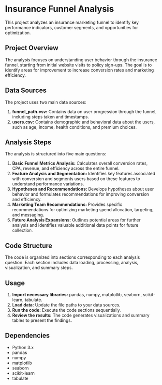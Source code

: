# Insurance Funnel Analysis

This project analyzes an insurance marketing funnel to identify key performance indicators, customer segments, and opportunities for optimization.

## Project Overview

The analysis focuses on understanding user behavior through the insurance funnel, starting from initial website visits to policy sign-ups. The goal is to identify areas for improvement to increase conversion rates and marketing efficiency.

## Data Sources

The project uses two main data sources:

1. **funnel_path.csv:** Contains data on user progression through the funnel, including steps taken and timestamps.
2. **users.csv:** Contains demographic and behavioral data about the users, such as age, income, health conditions, and premium choices.

## Analysis Steps

The analysis is structured into five main questions:

1. **Basic Funnel Metrics Analysis:** Calculates overall conversion rates, CPA, revenue, and efficiency across the entire funnel.
2. **Feature Analysis and Segmentation:** Identifies key features associated with conversion and segments users based on these features to understand performance variations.
3. **Hypotheses and Recommendations:** Develops hypotheses about user behavior and formulates recommendations for improving conversion and efficiency.
4. **Marketing Team Recommendations:** Provides specific recommendations for optimizing marketing spend allocation, targeting, and messaging.
5. **Future Analysis Expansions:** Outlines potential areas for further analysis and identifies valuable additional data points for future collection.

## Code Structure

The code is organized into sections corresponding to each analysis question. Each section includes data loading, processing, analysis, visualization, and summary steps.

## Usage

1. **Import necessary libraries:** pandas, numpy, matplotlib, seaborn, scikit-learn, tabulate.
2. **Load data:** Update the file paths to your data sources.
3. **Run the code:** Execute the code sections sequentially.
4. **Review the results:** The code generates visualizations and summary tables to present the findings.

## Dependencies

- Python 3.x
- pandas
- numpy
- matplotlib
- seaborn
- scikit-learn
- tabulate
